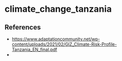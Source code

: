﻿# climate_change_tanzania

## References
- https://www.adaptationcommunity.net/wp-content/uploads/2021/02/GIZ_Climate-Risk-Profile-Tanzania_EN_final.pdf
- 
